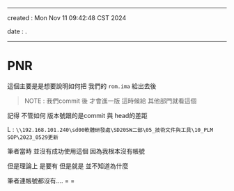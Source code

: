 -------------------------------------------------------------------------------
created	:	Mon Nov 11 09:42:48 CST 2024

date	:	.

-------------------------------------------------------------------------------

# PNR #
這個主要是是想要說明如何把
我們的 `rom.ima` 給出去後

> NOTE : 我們commit 後 才會進一版
> 這時候給 其他部門就看這個

記得 不管如何 版本號跟的是commit 與 head的差距

L : `\\192.168.101.240\sd00軟體研發處\SD20SW二部\05_技術文件與工具\10_PLM SOP\2023_0529更新`

筆者當時 並沒有成功使用這個 因為我根本沒有帳號

但是理論上 是要有 但是就是 並不知道為什麼

筆者連帳號都沒有.... = =

